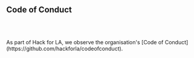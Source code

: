 ## Code of Conduct

<p>
<p>
<br>
<p>
<br>
As part of Hack for LA, we observe the organisation's [Code of Conduct](https://github.com/hackforla/codeofconduct).
